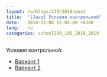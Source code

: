 ```yaml
---
layout: ru/blogs/239/2018/post
title:  "[Java] Условия контрольной"
date:   2018-11-08 12:04:00 +0300
lang:   ru
categories: school239_105_2018_2019
---
```


Условия контрольной:

 - [Вариант 1](/static/2018/11/239_kr_var1.pdf)
 - [Вариант 2](/static/2018/11/239_kr_var2.pdf)
